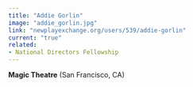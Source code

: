 ```yaml
---
title: "Addie Gorlin"
image: "addie_gorlin.jpg"
link: "newplayexchange.org/users/539/addie-gorlin"
current: "true"
related:
- National Directors Fellowship
---
```


**Magic Theatre** (San Francisco, CA)
